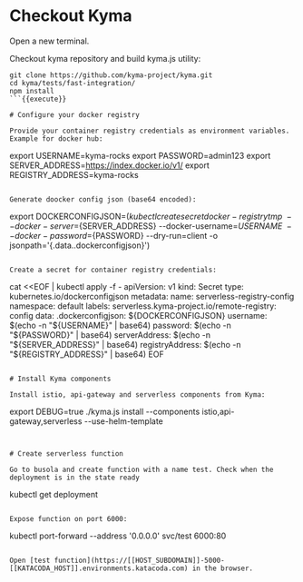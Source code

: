 

# Checkout Kyma

Open a new terminal. 

Checkout kyma repository and build kyma.js utility:
```
git clone https://github.com/kyma-project/kyma.git
cd kyma/tests/fast-integration/
npm install
```{{execute}}

# Configure your docker registry

Provide your container registry credentials as environment variables. Example for docker hub:
```
export USERNAME=kyma-rocks
export PASSWORD=admin123
export SERVER_ADDRESS=https://index.docker.io/v1/
export REGISTRY_ADDRESS=kyma-rocks
```

Generate doocker config json (base64 encoded):
```
export DOCKERCONFIGJSON=$(kubectl create secret docker-registry tmp \
--docker-server=${SERVER_ADDRESS} --docker-username=${USERNAME} \
--docker-password=${PASSWORD} --dry-run=client -o jsonpath='{.data.\.dockerconfigjson}')
```

Create a secret for container registry credentials:
```
cat <<EOF | kubectl apply -f -
apiVersion: v1
kind: Secret
type: kubernetes.io/dockerconfigjson
metadata:
 name: serverless-registry-config
 namespace: default
 labels:
   serverless.kyma-project.io/remote-registry: config
data: 
 .dockerconfigjson: ${DOCKERCONFIGJSON}
 username: $(echo -n "${USERNAME}" | base64)
 password: $(echo -n "${PASSWORD}" | base64)
 serverAddress: $(echo -n "${SERVER_ADDRESS}" | base64)
 registryAddress: $(echo -n "${REGISTRY_ADDRESS}" | base64)
EOF
```{{execute}}

# Install Kyma components

Install istio, api-gateway and serverless components from Kyma:
```
export DEBUG=true
./kyma.js install --components istio,api-gateway,serverless --use-helm-template
```{{execute}}


# Create serverless function

Go to busola and create function with a name test. Check when the deployment is in the state ready

```
kubectl get deployment
```

Expose function on port 6000:
```
kubectl port-forward --address '0.0.0.0' svc/test 6000:80
```{{execute}}

Open [test function](https://[[HOST_SUBDOMAIN]]-5000-[[KATACODA_HOST]].environments.katacoda.com) in the browser.